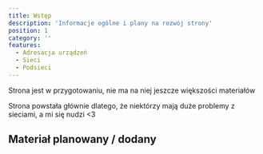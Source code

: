 ```yaml
---
title: Wstęp
description: 'Informacje ogólne i plany na rozwój strony'
position: 1
category: ''
features:
  - Adresacja urządzeń
  - Sieci
  - Podsieci
---
```


<alert type="warning">

Strona jest w przygotowaniu, nie ma na niej jeszcze większości materiałów

</alert>

Strona powstała głównie dlatego, że niektórzy mają duże problemy z sieciami, a mi się nudzi <3

## Materiał planowany / dodany

<list :items="features"></list>
